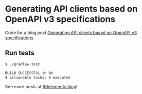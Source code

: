 # Generating API clients based on OpenAPI v3 specifications

Code for a blog post [Generating API clients based on OpenAPI v3 specifications](https://98elements.com/blog/generating-api-clients-based-on-openapi-v3-specifications).

## Run tests

```bash
$ ./gradlew test

BUILD SUCCESSFUL in 8s
4 actionable tasks: 4 executed
```

See more posts at [98elements blog](https://blog.98elements.com)!
